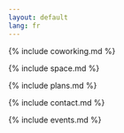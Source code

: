 ```yaml
---
layout: default
lang: fr
---
```


<section id="co-working"></section>

{% include coworking.md %}

<section id="space"></section>

{% include space.md %}


<section id="plans"></section>

{% include plans.md %}

<section id="contact"></section>

{% include contact.md %}

<section id="events"></section>

{% include events.md %}
